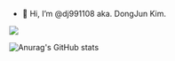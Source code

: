 - 👋 Hi, I’m @dj991108 aka. DongJun Kim.
<!---
dj991108/dj991108 is a ✨ special ✨ repository because its `README.md` (this file) appears on your GitHub profile.
You can click the Preview link to take a look at your changes.
--->

 <img src="https://img.shields.io/badge/C-3178C6?style=flat&logo=#A8B9CC&logoColor=white"/>



![Anurag's GitHub stats](https://github-readme-stats.vercel.app/api?username=dj991108&show_icons=true&theme=radical)

